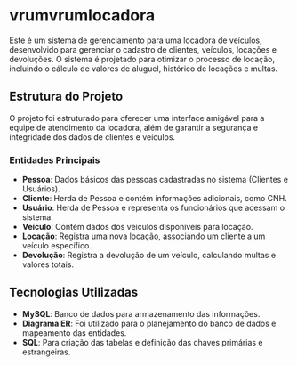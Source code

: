 # vrumvrumlocadora

Este é um sistema de gerenciamento para uma locadora de veículos, desenvolvido para gerenciar o cadastro de clientes, veículos, locações e devoluções. O sistema é projetado para otimizar o processo de locação, incluindo o cálculo de valores de aluguel, histórico de locações e multas.

## Estrutura do Projeto

O projeto foi estruturado para oferecer uma interface amigável para a equipe de atendimento da locadora, além de garantir a segurança e integridade dos dados de clientes e veículos.

### Entidades Principais
- **Pessoa**: Dados básicos das pessoas cadastradas no sistema (Clientes e Usuários).
- **Cliente**: Herda de Pessoa e contém informações adicionais, como CNH.
- **Usuário**: Herda de Pessoa e representa os funcionários que acessam o sistema.
- **Veículo**: Contém dados dos veículos disponíveis para locação.
- **Locação**: Registra uma nova locação, associando um cliente a um veículo específico.
- **Devolução**: Registra a devolução de um veículo, calculando multas e valores totais.

## Tecnologias Utilizadas

- **MySQL**: Banco de dados para armazenamento das informações.
- **Diagrama ER**: Foi utilizado para o planejamento do banco de dados e mapeamento das entidades.
- **SQL**: Para criação das tabelas e definição das chaves primárias e estrangeiras.

